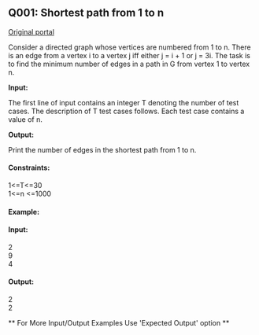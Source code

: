 <h2>Q001: Shortest path from 1 to n</h2>
<a href="https://practice.geeksforgeeks.org/problems/shortest-path-from-1-to-n/0">Original portal</a>
<p>
Consider a directed graph whose vertices are numbered from 1 to n. There is an edge from a vertex i to a vertex j iff either j = i + 1 or j = 3i. The task is to find the minimum number of edges in a path in G from vertex 1 to vertex n.
</p>
<strong>Input:</strong>  
<p>
The first line of input contains an integer T denoting the number of test cases. The description of T test cases follows.
Each test case contains a value of n. 
</p>

<strong>Output:</strong>  
<p>
Print the number of edges in the shortest path from 1 to n.
</p>

#### Constraints:
1<=T<=30</br>
1<=n <=1000
#### Example:
#### Input:</br>
2</br>
9</br>
4</br>
#### Output:</br>
2</br>
2</br>
<footer>
** For More Input/Output Examples Use 'Expected Output' option **
</footer>
